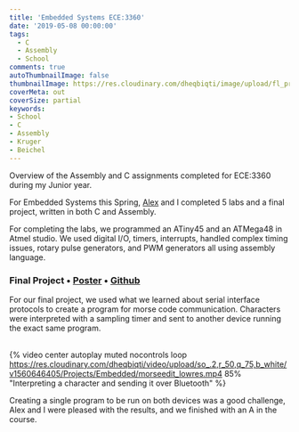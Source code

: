 ```yaml
---
title: 'Embedded Systems ECE:3360' 
date: '2019-05-08 00:00:00'
tags:
  - C
  - Assembly
  - School
comments: true
autoThumbnailImage: false
thumbnailImage: https://res.cloudinary.com/dheqbiqti/image/upload/fl_progressive,r_50:5/v1560649056/Projects/Embedded/embedded_ban.jpg
coverMeta: out
coverSize: partial
keywords:
- School
- C
- Assembly
- Kruger
- Beichel
---
```


Overview of the Assembly and C assignments completed for ECE:3360 during my 
Junior year.
</br>
<!-- excerpt -->
For Embedded Systems this Spring, [Alex](https://github.com/abpwrs/) and I completed 5 labs and a final project, written in both C and Assembly.

For completing the labs, we programmed an ATiny45 and an ATMega48 in Atmel studio. We used digital I/O, timers, interrupts, handled complex timing issues, rotary pulse generators, and PWM generators all using assembly language.

### Final Project • [Poster](https://github.com/abpwrs/ece-3360-sp19/blob/master/final/FinalPoster.pdf) • [Github](https://github.com/abpwrs/ece-3360-sp19/blob/master/final/FinalProjectDir/FinalProjectDir/main.c)

For our final project, we used what we learned about serial interface protocols to create a program for morse code communication. Characters were interpreted with a sampling timer and sent to another device running the exact same program.</br></br>

{% video center autoplay muted nocontrols loop
https://res.cloudinary.com/dheqbiqti/video/upload/so_.2,r_50,q_75,b_white/v1560646405/Projects/Embedded/morseedit_lowres.mp4
85% "Interpreting a character and sending it over Bluetooth" %}

Creating a single program to be run on both devices was a good challenge, Alex and I were pleased with the results, and we finished with an A in the course.